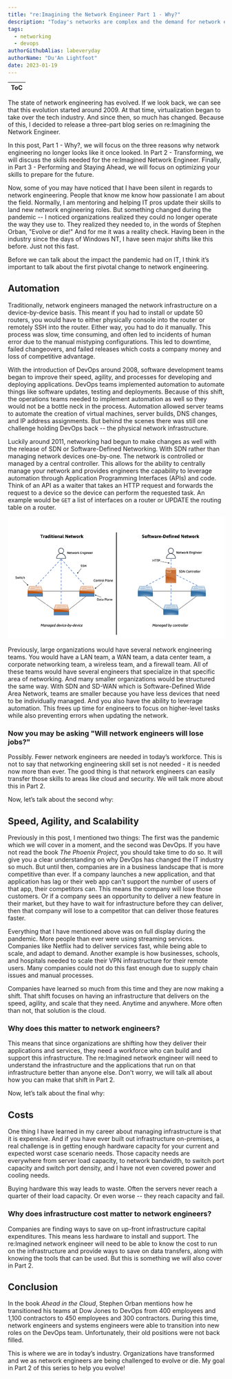 ```yaml
---
title: "re:Imagining the Network Engineer Part 1 - Why?"
description: "Today's networks are complex and the demand for network engineers that can understand these complexities are higher than ever. In this three part series, we will discuss the state of networking, the skills that are needed, and lastly we will close with optimizing our skills for the road ahead."
tags:
  - networking
  - devops
authorGithubAlias: labeveryday
authorName: "Du'An Lightfoot"
date: 2023-01-19
---
```


|ToC|
|---|

The state of network engineering has evolved. If we look back, we can see that this evolution started around 2009. At that time, virtualization began to take over the tech industry. And since then, so much has changed. Because of this, I decided to release a three-part blog series on re:Imagining the Network Engineer.

In this post, Part 1 - Why?, we will focus on the three reasons why network engineering no longer looks like it once looked. In Part 2 - Transforming, we will discuss the skills needed for the re:Imagined Network Engineer. Finally, in Part 3 - Performing and Staying Ahead, we will focus on optimizing your skills to prepare for the future.

Now, some of you may have noticed that I have been silent in regards to network engineering. People that know me know how passionate I am about the field. Normally, I am mentoring and helping IT pros update their skills to land new network engineering roles. But something changed during the pandemic -- I noticed organizations realized they could no longer operate the way they use to. They realized they needed to, in the words of Stephen Orban, "Evolve or die!" And for me it was a reality check. Having been in the industry since the days of Windows NT, I have seen major shifts like this before. Just not this fast.

Before we can talk about the impact the pandemic had on IT, I think it’s important to talk about the first pivotal change to network engineering.

## Automation

Traditionally, network engineers managed the network infrastructure on a device-by-device basis. This meant if you had to install or update 50 routers, you would have to either physically console into the router or remotely SSH into the router. Either way, you had to do it manually. This process was slow, time consuming, and often led to incidents of human error due to the manual mistyping configurations. This led to downtime, failed changeovers, and failed releases which costs a company money and loss of competitive advantage.

With the introduction of DevOps around 2008, software development teams began to improve their speed, agility, and processes for developing and deploying applications. DevOps teams implemented automation to automate things like software updates, testing and deployments. Because of this shift, the operations teams needed to implement automation as well so they would not be a bottle neck in the process. Automation allowed server teams to automate the creation of virtual machines, server builds, DNS changes, and IP address assignments. But behind the scenes there was still one challenge holding DevOps back -- the physical network infrastructure.

Luckily around 2011, networking had begun to make changes as well with the release of SDN or Software-Defined Networking. With SDN rather than managing network devices one-by-one. The network is controlled or managed by a central controller. This allows for the ability to centrally manage your network and provides engineers the capability to leverage automation through Application Programming Interfaces (APIs) and code. Think of an API as a waiter that takes an HTTP request and forwards the request to a device so the device can perform the requested task. An example would be `GET` a list of interfaces on a router or UPDATE the routing table on a router.

![Traditional network managed by device beside a software-defined network managed by controller](images/traditional-vs-sdn.png)

Previously, large organizations would have several network engineering teams. You would have a LAN team, a WAN team, a data center team, a corporate networking team, a wireless team, and a firewall team. All of these teams would have several engineers that specialize in that specific area of networking. And many smaller organizations would be structured the same way. With SDN and SD-WAN which is Software-Defined Wide Area Network, teams are smaller because you have less devices that need to be individually managed. And you also have the ability to leverage automation. This frees up time for engineers to focus on higher-level tasks while also preventing errors when updating the network.

### Now you may be asking "Will network engineers will lose jobs?"

Possibly. Fewer network engineers are needed in today’s workforce. This is not to say that networking engineering skill set is not needed - it is needed now more than ever. The good thing is that network engineers can easily transfer those skills to areas like cloud and security. We will talk more about this in Part 2.

Now, let’s talk about the second why:

## Speed, Agility, and Scalability

Previously in this post, I mentioned two things: The first was the pandemic which we will cover in a moment, and the second was DevOps. If you have not read the book _The Phoenix Project_, you should take time to do so. It will give you a clear understanding on why DevOps has changed the IT industry so much. But until then, companies are in a business landscape that is more competitive than ever. If a company launches a new application, and that application has lag or their web app can't support the number of users of that app, their competitors can. This means the company will lose those customers. Or if a company sees an opportunity to deliver a new feature in their market, but they have to wait for infrastructure before they can deliver, then that company will lose to a competitor that can deliver those features faster.

Everything that I have mentioned above was on full display during the pandemic. More people than ever were using streaming services. Companies like Netflix had to deliver services fast, while being able to scale, and adapt to demand. Another example is how businesses, schools, and hospitals needed to scale their VPN infrastructure for their remote users. Many companies could not do this fast enough due to supply chain issues and manual processes.

Companies have learned so much from this time and they are now making a shift. That shift focuses on having an infrastructure that delivers on the speed, agility, and scale that they need. Anytime and anywhere. More often than not, that solution is the cloud.

### Why does this matter to network engineers?

This means that since organizations are shifting how they deliver their applications and services, they need a workforce who can build and support this infrastructure. The re:Imagined network engineer will need to understand the infrastructure and the applications that run on that infrastructure better than anyone else. Don't worry, we will talk all about how you can make that shift in Part 2.

Now, let’s talk about the final why:

## Costs

One thing I have learned in my career about managing infrastructure is that it is expensive. And if you have ever built out infrastructure on-premises, a real challenge is in getting enough hardware capacity for your current and expected worst case scenario needs. Those capacity needs are everywhere from server load capacity, to network bandwidth, to switch port capacity and switch port density, and I have not even covered power and cooling needs.

Buying hardware this way leads to waste. Often the servers never reach a quarter of their load capacity. Or even worse -- they reach capacity and fail.

### Why does infrastructure cost matter to network engineers?

Companies are finding ways to save on up-front infrastructure capital expenditures. This means less hardware to install and support. The re:Imagined network engineer will need to be able to know the cost to run on the infrastructure and provide ways to save on data transfers, along with knowing the tools that can be used. But this is something we will also cover in Part 2.

## Conclusion

In the book _Ahead in the Cloud_, Stephen Orban mentions how he transitioned his teams at Dow Jones to DevOps from 400 employees and 1,100 contractors to 450 employees and 300 contractors. During this time, network engineers and systems engineers were able to transition into new roles on the DevOps team. Unfortunately, their old positions were not back filled.

This is where we are in today’s industry. Organizations have transformed and we as network engineers are being challenged to evolve or die. My goal in Part 2 of this series to help you evolve!
